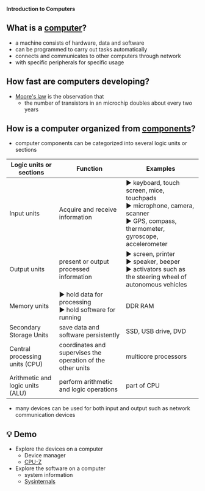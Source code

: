 __Introduction to Computers__


What is a [computer](https://en.wikipedia.org/wiki/Computer)?
---
- a machine consists of hardware, data and software 
- can be programmed to carry out tasks automatically
- connects and communicates to other computers through network
- with specific peripherals for specific usage


How fast are computers developing?
---
- [Moore's law](https://en.wikipedia.org/wiki/Moore%27s_law) is the observation that 
  - the number of transistors in an microchip doubles about every two years


How is a computer organized from [components](https://en.wikipedia.org/wiki/Computer_hardware)?
---
- computer components can be categorized into several logic units or sections

| Logic units or sections | Function | Examples |
| --- | --- | --- |
| Input units | Acquire and receive information |  ▶️ keyboard, touch screen, mice, touchpads<br/> ▶️ microphone, camera, scanner<br/> ▶️ GPS, compass, thermometer, gyroscope, accelerometer |
| Output units | present or output processed information | ▶️ screen, printer <br/> ▶️ speaker, beeper <br/> ▶️ activators such as the steering wheel of autonomous vehicles  |
| Memory units | ▶️ hold data for processing <br/>▶️ hold software for running | DDR RAM |
| Secondary Storage Units | save data and software persistently | SSD, USB drive, DVD |
| Central processing units (CPU) |  coordinates and supervises the operation of the other units | multicore processors |
| Arithmetic and logic units (ALU) | perform arithmetic and logic operations | part of CPU |

- many devices can be used for both input and output such as network communication devices


💡 Demo
---
- Explore the devices on a computer
  - Device manager
  - [CPU-Z](https://www.cpuid.com/softwares/cpu-z.html)
- Explore the software on a computer
  - system information
  - [Sysinternals](https://learn.microsoft.com/en-us/sysinternals/)
